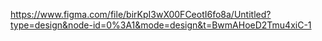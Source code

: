 https://www.figma.com/file/birKpI3wX00FCeotI6fo8a/Untitled?type=design&node-id=0%3A1&mode=design&t=BwmAHoeD2Tmu4xiC-1